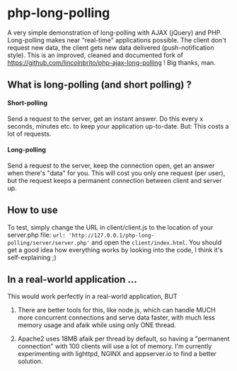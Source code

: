 # php-long-polling

A very simple demonstration of long-polling with AJAX (jQuery) and PHP. Long-polling makes near "real-time"
applications possible. The client don't request new data, the client gets new data delivered (push-notification style).
This is an improved, cleaned and documented fork of https://github.com/lincolnbrito/php-ajax-long-polling !
Big thanks, man.

## What is long-polling (and short polling) ?

#### Short-polling

Send a request to the server, get an instant answer. Do this every x seconds, minutes etc. to keep your application
up-to-date. But: This costs a lot of requests.

#### Long-polling

Send a request to the server, keep the connection open, get an answer when there's "data" for you. This will cost you
only one request (per user), but the request keeps a permanent connection between client and server up.

## How to use

To test, simply change the URL in client/client.js to the location of your server.php file:
`url: 'http://127.0.0.1/php-long-polling/server/server.php'` and open the `client/index.html`.
You should get a good idea how everything works by looking into the code, I think it's self-explaining ;)

## In a real-world application ...

This would work perfectly in a real-world application, BUT

1. There are better tools for this, like node.js, which can handle MUCH more concurrent connections and serve
data faster, with much less memory usage and afaik while using only ONE thread.

2. Apache2 uses 18MB afaik per thread by default, so having a "permanent connection" with 100 clients will use a lot
of memory. I'm currently experimenting with lighttpd, NGINX and appserver.io to find a better solution.
